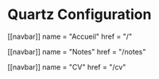 # Quartz Configuration

[[navbar]]
name = "Accueil"
href = "/"

[[navbar]]
name = "Notes"
href = "/notes"

[[navbar]]
name = "CV"
href = "/cv"
